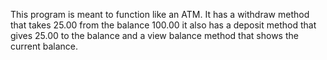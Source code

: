 ﻿This program is meant to function like an ATM. It has a withdraw method that takes 25.00 from the balance 100.00
it also has a deposit method that gives 25.00 to the balance and a view balance method that shows the current balance.
